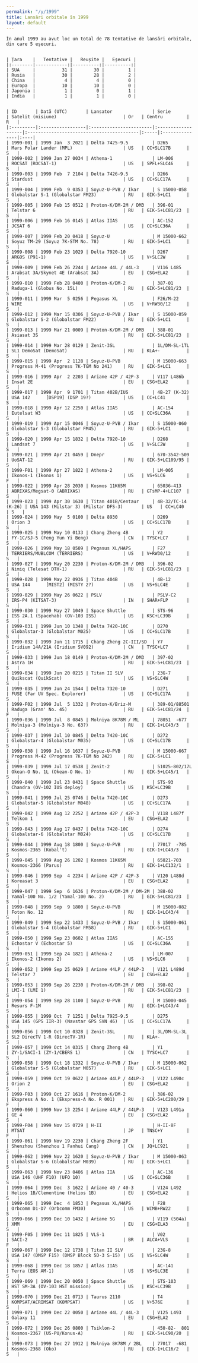 ```yaml
---
permalink: "/y/1999"
title: Lansări orbitale în 1999
layout: default
---
```


    În anul 1999 au avut loc un total de 78 tentative de lansări orbitale, din care 5 eșecuri.
    
    
    | Țara    |   Tentative |   Reușite |   Eșecuri |
    |:--------|------------:|----------:|----------:|
    | SUA     |          31 |        30 |         1 |
    | Rusia   |          30 |        28 |         2 |
    | China   |           4 |         4 |         0 |
    | Europa  |          10 |        10 |         0 |
    | Japonia |           1 |         0 |         1 |
    | India   |           1 |         1 |         0 |
    
    
    | ID       | Dată (UTC)       | Lansator               | Serie              | Satelit (misiune)                         | Or   | Centru         | R   |
    |:---------|:-----------------|:-----------------------|:-------------------|:------------------------------------------|:-----|:---------------|:----|
    | 1999-001 | 1999 Jan  3 2021 | Delta 7425-9.5         | D265               | Mars Polar Lander (MPL)                   | US   | CC+SLC17B      | S   |
    | 1999-002 | 1999 Jan 27 0034 | Athena-1               | LM-006             | ROCSAT (ROCSAT-1)                         | US   | SPFL+SLC46     | S   |
    | 1999-003 | 1999 Feb  7 2104 | Delta 7426-9.5         | D266               | Stardust                                  | US   | CC+SLC17A      | S   |
    | 1999-004 | 1999 Feb  9 0353 | Soyuz-U-PVB / Ikar     | S 15000-058        | Globalstar S-1 (Globalstar FM23)          | RU   | GIK-5+LC1      | S   |
    | 1999-005 | 1999 Feb 15 0512 | Proton-K/DM-2M / DM3   | 396-01             | Telstar 6                                 | RU   | GIK-5+LC81/23  | S   |
    | 1999-006 | 1999 Feb 16 0145 | Atlas IIAS             | AC-152             | JCSAT 6                                   | US   | CC+SLC36A      | S   |
    | 1999-007 | 1999 Feb 20 0418 | Soyuz-U                | M 15000-662        | Soyuz TM-29 (Soyuz 7K-STM No. 78)         | RU   | GIK-5+LC1      | S   |
    | 1999-008 | 1999 Feb 23 1029 | Delta 7920-10          | D267               | ARGOS (P91-1)                             | US   | V+SLC2W        | S   |
    | 1999-009 | 1999 Feb 26 2244 | Ariane 44L / 44L-3     | V116 L485          | Arabsat 3A/Skynet 4E (Arabsat 3A)         | EU   | CSG+ELA2       | S   |
    | 1999-010 | 1999 Feb 28 0400 | Proton-K/DM-2          | 387-01             | Raduga-1 (Globus No. 15L)                 | RU   | GIK-5+LC81/23  | S   |
    | 1999-011 | 1999 Mar  5 0256 | Pegasus XL             | F26/M-22           | WIRE                                      | US   | V+RW30/12      | S   |
    | 1999-012 | 1999 Mar 15 0306 | Soyuz-U-PVB / Ikar     | S 15000-059        | Globalstar S-2 (Globalstar FM22)          | RU   | GIK-5+LC1      | S   |
    | 1999-013 | 1999 Mar 21 0009 | Proton-K/DM-2M / DM3   | 388-01             | Asiasat 3S                                | RU   | GIK-5+LC81/23  | S   |
    | 1999-014 | 1999 Mar 28 0129 | Zenit-3SL              | 1L/DM-SL-1TL       | SL1 DemoSat (DemoSat)                     | RU   | KLA+-          | S   |
    | 1999-015 | 1999 Apr  2 1128 | Soyuz-U-PVB            | M 15000-663        | Progress M-41 (Progress 7K-TGM No 241)    | RU   | GIK-5+LC1      | S   |
    | 1999-016 | 1999 Apr  2 2203 | Ariane 42P / 42P-3     | V117 L486b         | Insat 2E                                  | EU   | CSG+ELA2       | S   |
    | 1999-017 | 1999 Apr  9 1701 | Titan 402B/IUS         | 4B-27 (K-32)       | USA 142      [DSP19] (DSP 19?)            | US   | CC+LC41        | S   |
    | 1999-018 | 1999 Apr 12 2250 | Atlas IIAS             | AC-154             | Eutelsat W3                               | US   | CC+SLC36A      | S   |
    | 1999-019 | 1999 Apr 15 0046 | Soyuz-U-PVB / Ikar     | S 15000-060        | Globalstar S-3 (Globalstar FM45)          | RU   | GIK-5+LC1      | S   |
    | 1999-020 | 1999 Apr 15 1832 | Delta 7920-10          | D268               | Landsat 7                                 | US   | V+SLC2W        | S   |
    | 1999-021 | 1999 Apr 21 0459 | Dnepr                  | 670-3542-509       | UoSAT-12                                  | RU   | GIK-5+LC109/95 | S   |
    | 1999-F01 | 1999 Apr 27 1822 | Athena-2               | LM-005             | Ikonos-1 (Ikonos 1)                       | US   | VS+SLC6        | F   |
    | 1999-022 | 1999 Apr 28 2030 | Kosmos 11K65M          | 65036-413          | ABRIXAS/Megsat-0 (ABRIXAS)                | RU   | GTsMP-4+LC107  | S   |
    | 1999-023 | 1999 Apr 30 1630 | Titan 401B/Centaur     | 4B-32/TC-14 (K-26) | USA 143 (Milstar 3) (Milstar DFS-3)       | US   | CC+LC40        | S   |
    | 1999-024 | 1999 May  5 0100 | Delta 8930             | D269               | Orion 3                                   | US   | CC+SLC17B      | S   |
    | 1999-025 | 1999 May 10 0133 | Chang Zheng 4B         | Y2                 | FY-1C/SJ-5 (Feng Yun Yi Beng)             | CN   | TYSC+LC7       | S   |
    | 1999-026 | 1999 May 18 0509 | Pegasus XL/HAPS        | F27                | TERRIERS/MUBLCOM (TERRIERS)               | US   | V+RW30/12      | S   |
    | 1999-027 | 1999 May 20 2230 | Proton-K/DM-2M / DM3   | 396-02             | Nimiq (Telesat DTH-1)                     | RU   | GIK-5+LC81/23  | S   |
    | 1999-028 | 1999 May 22 0936 | Titan 404B             | 4B-12              | USA 144      [MIST2] (MISTY 2?)           | US   | VS+SLC4E       | S   |
    | 1999-029 | 1999 May 26 0622 | PSLV                   | PSLV-C2            | IRS-P4 (KITSAT-3)                         | IN   | SHAR+FLP       | S   |
    | 1999-030 | 1999 May 27 1049 | Space Shuttle          | STS-96             | ISS 2A.1 (Spacehab) (OV-103 ISS)          | US   | KSC+LC39B      | S   |
    | 1999-031 | 1999 Jun 10 1348 | Delta 7420-10C         | D270               | Globalstar-3 (Globalstar M025)            | US   | CC+SLC17B      | S   |
    | 1999-032 | 1999 Jun 11 1715 | Chang Zheng 2C-III/SD  | Y7                 | Iridium 14A/21A (Iridium SV092)           | CN   | TYSC+LC7       | S   |
    | 1999-033 | 1999 Jun 18 0149 | Proton-K/DM-2M / DM3   | 397-02             | Astra 1H                                  | RU   | GIK-5+LC81/23  | S   |
    | 1999-034 | 1999 Jun 20 0215 | Titan II SLV           | 23G-7              | Quikscat (QuikScat)                       | US   | VS+SLC4W       | S   |
    | 1999-035 | 1999 Jun 24 1544 | Delta 7320-10          | D271               | FUSE (Far UV Spec. Explorer)              | US   | CC+SLC17A      | S   |
    | 1999-F02 | 1999 Jul  5 1332 | Proton-K/Briz-M        | 389-01/88501       | Raduga (Gran' No. 45)                     | RU   | GIK-5+LC81/24  | F   |
    | 1999-036 | 1999 Jul  8 0845 | Molniya 8K78M / ML     | 78051  -677        | Molniya-3 (Molniya-3 No. 63?)             | RU   | GIK-1+LC43/3   | S   |
    | 1999-037 | 1999 Jul 10 0845 | Delta 7420-10C         | D272               | Globalstar-4 (Globalstar M035)            | US   | CC+SLC17B      | S   |
    | 1999-038 | 1999 Jul 16 1637 | Soyuz-U-PVB            | M 15000-667        | Progress M-42 (Progress 7K-TGM No 242)    | RU   | GIK-5+LC1      | S   |
    | 1999-039 | 1999 Jul 17 0538 | Zenit-2                | 51025-802/17L      | Okean-O No. 1L (Okean-O No. 1)            | RU   | GIK-5+LC45/1   | S   |
    | 1999-040 | 1999 Jul 23 0431 | Space Shuttle          | STS-93             | Chandra (OV-102 IUS deploy)               | US   | KSC+LC39B      | S   |
    | 1999-041 | 1999 Jul 25 0746 | Delta 7420-10C         | D273               | Globalstar-5 (Globalstar M048)            | US   | CC+SLC17A      | S   |
    | 1999-042 | 1999 Aug 12 2252 | Ariane 42P / 42P-3     | V118 L487f         | Telkom 1                                  | EU   | CSG+ELA2       | S   |
    | 1999-043 | 1999 Aug 17 0437 | Delta 7420-10C         | D274               | Globalstar-6 (Globalstar M024)            | US   | CC+SLC17B      | S   |
    | 1999-044 | 1999 Aug 18 1800 | Soyuz-U-PVB            | 77017  -785        | Kosmos-2365 (Kobal't)                     | RU   | GIK-1+LC43/3   | S   |
    | 1999-045 | 1999 Aug 26 1202 | Kosmos 11K65M          | 65021-703          | Kosmos-2366 (Parus)                       | RU   | GIK-1+LC132/1  | S   |
    | 1999-046 | 1999 Sep  4 2234 | Ariane 42P / 42P-3     | V120 L488d         | Koreasat 3                                | EU   | CSG+ELA2       | S   |
    | 1999-047 | 1999 Sep  6 1636 | Proton-K/DM-2M / DM-2M | 388-02             | Yamal-100 No. 1/2 (Yamal-100 No. 2)       | RU   | GIK-5+LC81/23  | S   |
    | 1999-048 | 1999 Sep  9 1800 | Soyuz-U-PVB            | M 15000-082        | Foton No. 12                              | RU   | GIK-1+LC43/4   | S   |
    | 1999-049 | 1999 Sep 22 1433 | Soyuz-U-PVB / Ikar     | S 15000-061        | Globalstar S-4 (Globalstar FM58)          | RU   | GIK-5+LC1      | S   |
    | 1999-050 | 1999 Sep 23 0602 | Atlas IIAS             | AC-155             | Echostar V (Echostar 5)                   | US   | CC+SLC36A      | S   |
    | 1999-051 | 1999 Sep 24 1821 | Athena-2               | LM-007             | Ikonos-2 (Ikonos 2)                       | US   | VS+SLC6        | S   |
    | 1999-052 | 1999 Sep 25 0629 | Ariane 44LP / 44LP-3   | V121 L489d         | Telstar 7                                 | EU   | CSG+ELA2       | S   |
    | 1999-053 | 1999 Sep 26 2230 | Proton-K/DM-2M / DM3   | 398-02             | LMI-1 (LMI 1)                             | RU   | GIK-5+LC81/23  | S   |
    | 1999-054 | 1999 Sep 28 1100 | Soyuz-U-PVB            | M 15000-045        | Resurs F-1M                               | RU   | GIK-1+LC43/4   | S   |
    | 1999-055 | 1999 Oct  7 1251 | Delta 7925-9.5         | D275               | USA 145 (GPS IIR-3) (Navstar GPS SVN 46)  | US   | CC+SLC17A      | S   |
    | 1999-056 | 1999 Oct 10 0328 | Zenit-3SL              | 3L/DM-SL-3L        | SL2 DirecTV 1-R (DirecTV-1R)              | RU   | KLA+-          | S   |
    | 1999-057 | 1999 Oct 14 0315 | Chang Zheng 4B         | Y1                 | ZY-1/SACI-1 (ZY-1/CBERS 1)                | CN   | TYSC+LC7       | S   |
    | 1999-058 | 1999 Oct 18 1332 | Soyuz-U-PVB / Ikar     | M 15000-062        | Globalstar S-5 (Globalstar M057)          | RU   | GIK-5+LC1      | S   |
    | 1999-059 | 1999 Oct 19 0622 | Ariane 44LP / 44LP-3   | V122 L490c         | Orion 2                                   | EU   | CSG+ELA2       | S   |
    | 1999-F03 | 1999 Oct 27 1616 | Proton-K/DM-2          | 386-02             | Ekspress A No. 1 (Ekspress-A No. R 001)   | RU   | GIK-5+LC200/39 | F   |
    | 1999-060 | 1999 Nov 13 2254 | Ariane 44LP / 44LP-3   | V123 L491a         | GE 4                                      | EU   | CSG+ELA2       | S   |
    | 1999-F04 | 1999 Nov 15 0729 | H-II                   | H-II-8F            | MTSAT                                     | JP   | TNSC+Y         | F   |
    | 1999-061 | 1999 Nov 19 2230 | Chang Zheng 2F         | Y1                 | Shenzhou (Shenzhou 1 Fanhui Cang)         | CN   | JQ+LC921       | S   |
    | 1999-062 | 1999 Nov 22 1620 | Soyuz-U-PVB / Ikar     | M 15000-063        | Globalstar S-6 (Globalstar M039)          | RU   | GIK-5+LC1      | S   |
    | 1999-063 | 1999 Nov 23 0406 | Atlas IIA              | AC-136             | USA 146 (UHF F10) (UFO 10)                | US   | CC+SLC36B      | S   |
    | 1999-064 | 1999 Dec  3 1622 | Ariane 40 / 40-3       | V124 L492          | Helios 1B/Clementine (Helios 1B)          | EU   | CSG+ELA2       | S   |
    | 1999-065 | 1999 Dec  4 1853 | Pegasus XL/HAPS        | F28                | Orbcomm D1-D7 (Orbcomm FM30)              | US   | WIMB+RW22      | S   |
    | 1999-066 | 1999 Dec 10 1432 | Ariane 5G              | V119 (504a)        | XMM                                       | EU   | CSG+ELA3       | S   |
    | 1999-F05 | 1999 Dec 11 1825 | VLS-1                  | V02                | SACI-2                                    | BR   | ALCA+VLS       | F   |
    | 1999-067 | 1999 Dec 12 1738 | Titan II SLV           | 23G-8              | USA 147 (DMSP F15) (DMSP Block 5D-3 S-15) | US   | VS+SLC4W       | S   |
    | 1999-068 | 1999 Dec 18 1857 | Atlas IIAS             | AC-141             | Terra (EOS AM-1)                          | US   | VS+SLC3E       | S   |
    | 1999-069 | 1999 Dec 20 0050 | Space Shuttle          | STS-103            | HST SM-3A (OV-103 HST mission)            | US   | KSC+LC39B      | S   |
    | 1999-070 | 1999 Dec 21 0713 | Taurus 2110            | T4                 | KOMPSAT/ACRIMSAT (KOMPSAT)                | US   | V+576E         | S   |
    | 1999-071 | 1999 Dec 22 0050 | Ariane 44L / 44L-3     | V125 L493          | Galaxy 11                                 | EU   | CSG+ELA2       | S   |
    | 1999-072 | 1999 Dec 26 0800 | Tsiklon-2              | 450-82-  801       | Kosmos-2367 (US-PU/Konus-A)               | RU   | GIK-5+LC90/20  | S   |
    | 1999-073 | 1999 Dec 27 1912 | Molniya 8K78M / 2BL    | 77017  -681        | Kosmos-2368 (Oko)                         | RU   | GIK-1+LC16/2   | S   |

